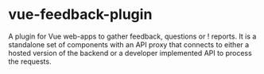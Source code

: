 # vue-feedback-plugin
A plugin for Vue web-apps to gather feedback, questions or ! reports. It is a standalone set of components with an API proxy that connects to either a hosted version of the backend or a developer implemented API to process the requests. 
